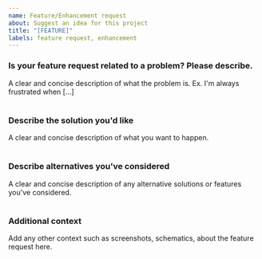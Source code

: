 ```yaml
---
name: Feature/Enhancement request
about: Suggest an idea for this project
title: "[FEATURE]"
labels: feature request, enhancement
---
```


### Is your feature request related to a problem? Please describe.

A clear and concise description of what the problem is. Ex. I'm always frustrated when [...]

#

### Describe the solution you'd like

A clear and concise description of what you want to happen.

#

### Describe alternatives you've considered

A clear and concise description of any alternative solutions or features you've considered.

#

### Additional context

Add any other context such as screenshots, schematics, about the feature request here.
